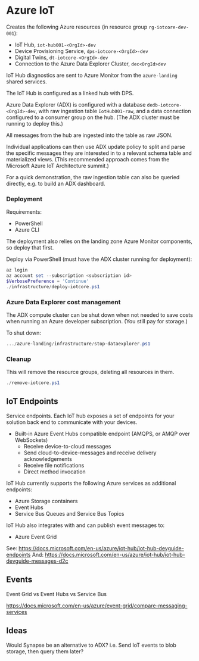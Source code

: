 Azure IoT
=========

Creates the following Azure resources (in resource group `rg-iotcore-dev-001`):

* IoT Hub, `iot-hub001-<OrgId>-dev`
* Device Provisioning Service, `dps-iotcore-<OrgId>-dev`
* Digital Twins, `dt-iotcore-<OrgId>-dev`
* Connection to the Azure Data Explorer Cluster, `dec<OrgId>dev`

IoT Hub diagnostics are sent to Azure Monitor from the `azure-landing` shared services.

The IoT Hub is configured as a linked hub with DPS.

Azure Data Explorer (ADX) is configured with a database `dedb-iotcore-<OrgId>-dev`, with raw ingestion table `IotHub001-raw`, and a data connection configured to a consumer group on the hub. (The ADX cluster must be running to deploy this.)

All messages from the hub are ingested into the table as raw JSON.

Individual applications can then use ADX update policy to split and parse the specific messages they are interested in to a relevant schema table and materialized views. (This recommended approach comes from the Microsoft Azure IoT Architecture summit.)

For a quick demonstration, the raw ingestion table can also be queried directly, e.g. to build an ADX dashboard.

### Deployment

Requirements:
* PowerShell
* Azure CLI

The deployment also relies on the landing zone Azure Monitor components, so deploy that first.

Deploy via PowerShell (must have the ADX cluster running for deployment):

```powershell
az login
az account set --subscription <subscription id>
$VerbosePreference = 'Continue'
./infrastructure/deploy-iotcore.ps1
```

### Azure Data Explorer cost management


The ADX compute cluster can be shut down when not needed to save costs when running an Azure developer subscription. (You still pay for storage.) 

To shut down:

```powershell
.../azure-landing/infrastructure/stop-dataexplorer.ps1
```

### Cleanup

This will remove the resource groups, deleting all resources in them.

```powershell
./remove-iotcore.ps1
```

IoT Endpoints
-------------

Service endpoints. Each IoT hub exposes a set of endpoints for your solution back end to communicate with your devices.

* Built-in Azure Event Hubs compatible endpoint (AMQPS, or AMQP over WebSockets)
  - Receive device-to-cloud messages
  - Send cloud-to-device-messages and receive delivery acknowledgements
  - Receive file notifications
  - Direct method invocation

IoT Hub currently supports the following Azure services as additional endpoints:

* Azure Storage containers
* Event Hubs
* Service Bus Queues and Service Bus Topics

IoT Hub also integrates with and can publish event messages to:

* Azure Event Grid

See: https://docs.microsoft.com/en-us/azure/iot-hub/iot-hub-devguide-endpoints
And: https://docs.microsoft.com/en-us/azure/iot-hub/iot-hub-devguide-messages-d2c

Events
------

Event Grid vs Event Hubs vs Service Bus

https://docs.microsoft.com/en-us/azure/event-grid/compare-messaging-services


Ideas
-----

Would Synapse be an alternative to ADX?  i.e. Send IoT events to blob storage, then query them later?

